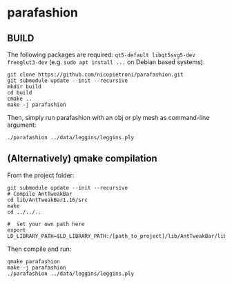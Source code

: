 # parafashion

## BUILD

The following packages are required: `qt5-default libqt5svg5-dev freeglut3-dev` (e.g. `sudo apt install ...` on Debian based systems).

```
git clone https://github.com/nicopietroni/parafashion.git
git submodule update --init --recursive
mkdir build
cd build
cmake ..
make -j parafashion
```

Then, simply run parafashion with an obj or ply mesh as command-line argument: 
```
./parafashion ../data/leggins/leggins.ply
```


## (Alternatively) qmake compilation

From the project folder:
```
git submodule update --init --recursive
# Compile AntTweakBar
cd lib/AntTweakBar1.16/src
make
cd ../../..

#  set your own path here
export LD_LIBRARY_PATH=$LD_LIBRARY_PATH:/[path_to_project]/lib/AntTweakBar/lib/
```

Then compile and run:
```
qmake parafashion
make -j parafashion 
./parafashion ../data/leggins/leggins.ply
```
